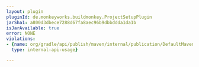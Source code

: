 ```yaml
---
layout: plugin
pluginId: de.monkeyworks.buildmonkey.ProjectSetupPlugin
jarSha1: a800d3dbece7288d67fa8aec96b9dbbddda1da1b
isJarAvailable: true
error: NONE
violations:
- {name: org/gradle/api/publish/maven/internal/publication/DefaultMavenPublication,
  type: internal-api-usage}

---
```

